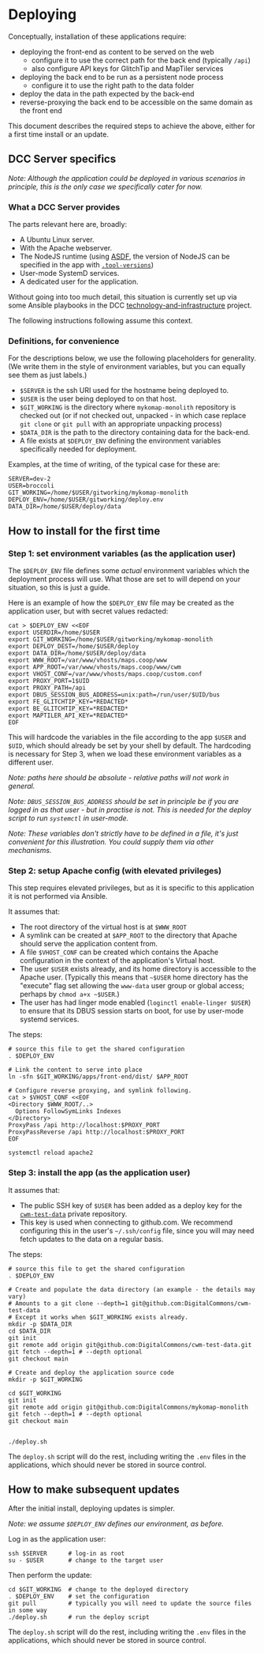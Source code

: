 # Deploying

Conceptually, installation of these applications require:

- deploying the front-end as content to be served on the web
  - configure it to use the correct path for the back end (typically `/api`)
  - also configure API keys for GlitchTip and MapTiler services
- deploying the back end to be run as a persistent node process
  - configure it to use the right path to the data folder
- deploy the data in the path expected by the back-end
- reverse-proxying the back end to be accessible on the same domain as the front end

This document describes the required steps to achieve the above, either for a first
time install or an update.

## DCC Server specifics

_Note: Although the application could be deployed in various scenarios in
principle, this is the only case we specifically cater for now._

### What a DCC Server provides

The parts relevant here are, broadly:

- A Ubuntu Linux server.
- With the Apache webserver.
- The NodeJS runtime (using [ASDF][asdf], the version of NodeJS can be
  specified in the app with [`.tool-versions`][asdf-config])
- User-mode SystemD services.
- A dedicated user for the application.

[asdf]: https://asdf-vm.com/
[asdf-config]: https://asdf-vm.com/manage/configuration.html

Without going into too much detail, this situation is currently set up
via some Ansible playbooks in the DCC
[technology-and-infrastructure][t-i] project.

The following instructions following assume this context.

[t-i]: https://github.com/DigitalCommons/technology-and-infrastructure

### Definitions, for convenience

For the descriptions below, we use the following placeholders for
generality. (We write them in the style of environment variables, but
you can equally see them as just labels.)

- `$SERVER` is the ssh URI used for the hostname being deployed to.
- `$USER` is the user being deployed to on that host.
- `$GIT_WORKING` is the directory where `mykomap-monolith` repository
  is checked out (or if not checked out, unpacked - in which case
  replace `git clone` or `git pull` with an appropriate unpacking
  process)
- `$DATA_DIR` is the path to the directory containing data for the back-end.
- A file exists at `$DEPLOY_ENV` defining the environment variables
  specifically needed for deployment.

Examples, at the time of writing, of the typical case for these are:

    SERVER=dev-2
    USER=broccoli
    GIT_WORKING=/home/$USER/gitworking/mykomap-monolith
    DEPLOY_ENV=/home/$USER/gitworking/deploy.env
    DATA_DIR=/home/$USER/deploy/data

## How to install for the first time

### Step 1: set environment variables (as the application user)

The `$DEPLOY_ENV` file defines some _actual_ environment variables
which the deployment process will use. What those are set to will
depend on your situation, so this is just a guide.

Here is an example of how the `$DEPLOY_ENV` file may be created as the
application user, but with secret values redacted:

    cat > $DEPLOY_ENV <<EOF
    export USERDIR=/home/$USER
    export GIT_WORKING=/home/$USER/gitworking/mykomap-monolith
    export DEPLOY_DEST=/home/$USER/deploy
    export DATA_DIR=/home/$USER/deploy/data
    export WWW_ROOT=/var/www/vhosts/maps.coop/www
    export APP_ROOT=/var/www/vhosts/maps.coop/www/cwm
    export VHOST_CONF=/var/www/vhosts/maps.coop/custom.conf
    export PROXY_PORT=1$UID
    export PROXY_PATH=/api
    export DBUS_SESSION_BUS_ADDRESS=unix:path=/run/user/$UID/bus
    export FE_GLITCHTIP_KEY=*REDACTED*
    export BE_GLITCHTIP_KEY=*REDACTED*
    export MAPTILER_API_KEY=*REDACTED*
    EOF

This will hardcode the variables in the file according to the app
`$USER` and `$UID`, which should already be set by your shell by default.
The hardcoding is necessary for Step 3, when we load these environment
variables as a different user.

_Note: paths here should be absolute - relative paths will not work in
general._

_Note: `DBUS_SESSION_BUS_ADDRESS` should be set in principle be if you
are logged in as that user - but in practise is not. This is needed for
the deploy script to run `systemctl` in user-mode._

_Note: These variables don't strictly have to be defined in a file,
it's just convenient for this illustration. You could supply them via
other mechanisms._

### Step 2: setup Apache config (with elevated privileges)

This step requires elevated privileges, but as it is specific to this
application it is not performed via Ansible.

It assumes that:

- The root directory of the virtual host is at `$WWW_ROOT`
- A symlink can be created at `$APP_ROOT` to the directory that
  Apache should serve the application content from.
- A file `$VHOST_CONF` can be created which contains the Apache
  configuration in the context of the application's Virtual host.
- The user `$USER` exists already, and its home directory is
  accessible to the Apache user. (Typically this means that `~$USER`
  home directory has the "execute" flag set allowing the `www-data`
  user group or global access; perhaps by `chmod a+x ~$USER`.)
- The user has had linger mode enabled (`loginctl enable-linger
$USER`) to ensure that its DBUS session starts on boot, for use by
  user-mode systemd services.

The steps:

    # source this file to get the shared configuration
    . $DEPLOY_ENV

    # Link the content to serve into place
    ln -sfn $GIT_WORKING/apps/front-end/dist/ $APP_ROOT

    # Configure reverse proxying, and symlink following.
    cat > $VHOST_CONF <<EOF
    <Directory $WWW_ROOT/..>
      Options FollowSymLinks Indexes
    </Directory>
    ProxyPass /api http://localhost:$PROXY_PORT
    ProxyPassReverse /api http://localhost:$PROXY_PORT
    EOF

    systemctl reload apache2

### Step 3: install the app (as the application user)

It assumes that:

- The public SSH key of `$USER` has been added as a deploy key for
  the [`cwm-test-data`](https://github.com/DigitalCommons/cwm-test-data/settings/keys)
  private repository.
- This key is used when connecting to github.com. We recommend configuring this in the
  user's `~/.ssh/config` file, since you will may need fetch updates to the data on a regular
  basis.

The steps:

    # source this file to get the shared configuration
    . $DEPLOY_ENV

    # Create and populate the data directory (an example - the details may vary)
    # Amounts to a git clone --depth=1 git@github.com:DigitalCommons/cwm-test-data
    # Except it works when $GIT_WORKING exists already.
    mkdir -p $DATA_DIR
    cd $DATA_DIR
    git init
    git remote add origin git@github.com:DigitalCommons/cwm-test-data.git
    git fetch --depth=1 # --depth optional
    git checkout main

    # Create and deploy the application source code
    mkdir -p $GIT_WORKING

    cd $GIT_WORKING
    git init
    git remote add origin git@github.com:DigitalCommons/mykomap-monolith
    git fetch --depth=1 # --depth optional
    git checkout main


    ./deploy.sh

The `deploy.sh` script will do the rest, including writing the `.env`
files in the applications, which should never be stored in source control.

## How to make subsequent updates

After the initial install, deploying updates is simpler.

_Note: we assume `$DEPLOY_ENV` defines our environment, as before._

Log in as the application user:

    ssh $SERVER      # log-in as root
    su - $USER       # change to the target user

Then perform the update:

    cd $GIT_WORKING  # change to the deployed directory
    . $DEPLOY_ENV    # set the configuration
    git pull         # typically you will need to update the source files in some way
    ./deploy.sh      # run the deploy script

The `deploy.sh` script will do the rest, including writing the `.env`
files in the applications, which should never be stored in source control.
